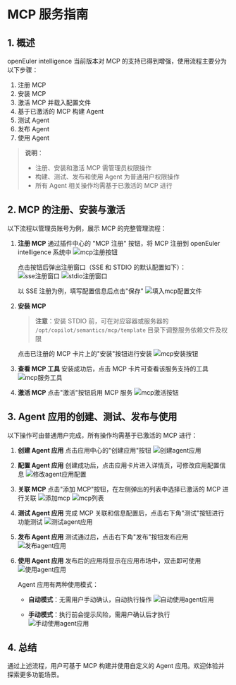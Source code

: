 # MCP 服务指南

## 1. 概述
openEuler intelligence 当前版本对 MCP 的支持已得到增强，使用流程主要分为以下步骤：

1. 注册 MCP
2. 安装 MCP
3. 激活 MCP 并载入配置文件
4. 基于已激活的 MCP 构建 Agent
5. 测试 Agent
6. 发布 Agent
7. 使用 Agent

> **说明**：
> - 注册、安装和激活 MCP 需管理员权限操作
> - 构建、测试、发布和使用 Agent 为普通用户权限操作
> - 所有 Agent 相关操作均需基于已激活的 MCP 进行

## 2. MCP 的注册、安装与激活
以下流程以管理员账号为例，展示 MCP 的完整管理流程：

1. **注册 MCP**
   通过插件中心的 "MCP 注册" 按钮，将 MCP 注册到 openEuler intelligence 系统中
   ![mcp注册按钮](pictures/regeister_mcp_button.png)
   
   点击按钮后弹出注册窗口（SSE 和 STDIO 的默认配置如下）：
   ![sse注册窗口](pictures/sse_mcp_register.png)
   ![stdio注册窗口](pictures/stdio_mcp_register.png)
   
   以 SSE 注册为例，填写配置信息后点击"保存"
   ![填入mcp配置文件](pictures/add_mcp.png)

2. **安装 MCP**
   > **注意**：安装 STDIO 前，可在对应容器或服务器的 `/opt/copilot/semantics/mcp/template` 目录下调整服务依赖文件及权限

   点击已注册的 MCP 卡片上的"安装"按钮进行安装
   ![mcp安装按钮](pictures/sse_mcp_intstalling.png)

3. **查看 MCP 工具**
   安装成功后，点击 MCP 卡片可查看该服务支持的工具
   ![mcp服务工具](pictures/mcp_details.png)

4. **激活 MCP**
   点击"激活"按钮启用 MCP 服务
   ![mcp激活按钮](pictures/activate_mcp.png)

## 3. Agent 应用的创建、测试、发布与使用
以下操作可由普通用户完成，所有操作均需基于已激活的 MCP 进行：

1. **创建 Agent 应用**
   点击应用中心的"创建应用"按钮
   ![创建agent应用](pictures/create_app_button.png)

2. **配置 Agent 应用**
   创建成功后，点击应用卡片进入详情页，可修改应用配置信息
   ![修改agent应用配置](pictures/edit_Agent_app_message.png)

3. **关联 MCP**
   点击"添加 MCP"按钮，在左侧弹出的列表中选择已激活的 MCP 进行关联
   ![添加mcp](pictures/add_mcp_button.png)
   ![mcp列表](pictures/add_mcp.png)

4. **测试 Agent 应用**
   完成 MCP 关联和信息配置后，点击右下角"测试"按钮进行功能测试
   ![测试agent应用](pictures/test_mcp.png)

5. **发布 Agent 应用**
   测试通过后，点击右下角"发布"按钮发布应用
   ![发布agent应用](pictures/publish_app.png)

6. **使用 Agent 应用**
   发布后的应用将显示在应用市场中，双击即可使用
   ![使用agent应用](pictures/click_and_use.png)

   Agent 应用有两种使用模式：
   - **自动模式**：无需用户手动确认，自动执行操作
     ![自动使用agent应用](pictures/chat_with_auto_excute.png)
   
   - **手动模式**：执行前会提示风险，需用户确认后才执行
     ![手动使用agent应用](pictures/chat_with_not_auto_excute.png)

## 4. 总结
通过上述流程，用户可基于 MCP 构建并使用自定义的 Agent 应用。欢迎体验并探索更多功能场景。